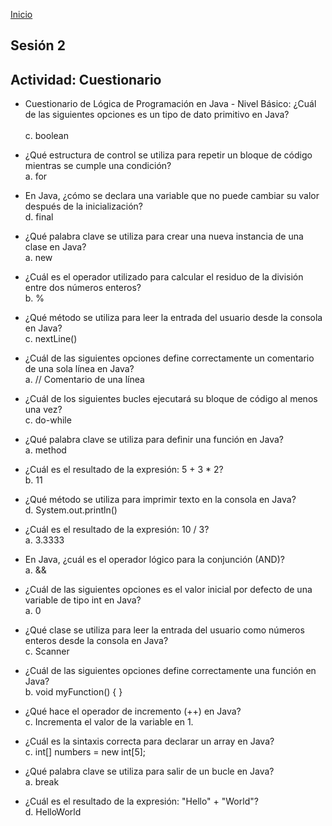 <!-- No borrar o modificar -->
[Inicio](./index.md)

## Sesión 2


<!-- Su documentación aquí -->

## Actividad: Cuestionario


* Cuestionario de Lógica de Programación en Java - Nivel Básico:
¿Cuál de las siguientes opciones es un tipo de dato primitivo en Java?<br>  
c. boolean 

* ¿Qué estructura de control se utiliza para repetir un bloque de código mientras se cumple una condición? <br>
a. for

* En Java, ¿cómo se declara una variable que no puede cambiar su valor después de la inicialización? <br>
d. final

* ¿Qué palabra clave se utiliza para crear una nueva instancia de una clase en Java? <br>
a. new

* ¿Cuál es el operador utilizado para calcular el residuo de la división entre dos números enteros? <br>
b. %

* ¿Qué método se utiliza para leer la entrada del usuario desde la consola en Java? <br>
c. nextLine()

* ¿Cuál de las siguientes opciones define correctamente un comentario de una sola línea en Java? <br>
a. // Comentario de una línea

* ¿Cuál de los siguientes bucles ejecutará su bloque de código al menos una vez? <br>
c. do-while

* ¿Qué palabra clave se utiliza para definir una función en Java? <br>
a. method

* ¿Cuál es el resultado de la expresión: 5 + 3 * 2? <br>
b. 11





* ¿Qué método se utiliza para imprimir texto en la consola en Java? <br>
d. System.out.println()

* ¿Cuál es el resultado de la expresión: 10 / 3? <br>
a. 3.3333

* En Java, ¿cuál es el operador lógico para la conjunción (AND)? <br>
a. &&

* ¿Cuál de las siguientes opciones es el valor inicial por defecto de una variable de tipo int en Java? <br>
a. 0

* ¿Qué clase se utiliza para leer la entrada del usuario como números enteros desde la consola en Java? <br>
c. Scanner

* ¿Cuál de las siguientes opciones define correctamente una función en Java? <br>
b. void myFunction() { }

* ¿Qué hace el operador de incremento (++) en Java? <br>
c. Incrementa el valor de la variable en 1. 

* ¿Cuál es la sintaxis correcta para declarar un array en Java? <br>
c. int[] numbers = new int[5]; 

* ¿Qué palabra clave se utiliza para salir de un bucle en Java? <br>
a. break 

* ¿Cuál es el resultado de la expresión: "Hello" + "World"? <br>
    d. HelloWorld 






